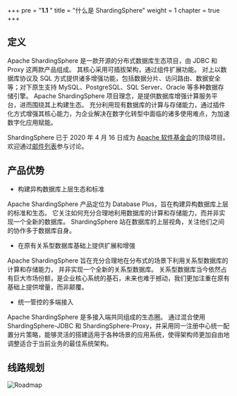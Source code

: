 +++
pre = "<b>1.1 </b>"
title = "什么是 ShardingSphere"
weight = 1
chapter = true
+++

## 定义

Apache ShardingSphere 是一款开源的分布式数据库生态项目，由 JDBC 和 Proxy 这两款产品组成。
其核心采用可插拔架构，通过组件扩展功能。
对上以数据库协议及 SQL 方式提供诸多增强功能，包括数据分片、访问路由、数据安全等；对下原生支持 MySQL、PostgreSQL、SQL Server、Oracle 等多种数据存储引擎。 
Apache ShardingSphere 项目理念，是提供数据库增强计算服务平台，进而围绕其上构建生态。
充分利用现有数据库的计算与存储能力，通过插件化方式增强其核心能力，为企业解决在数字化转型中面临的诸多使用难点，为加速数字化应用赋能。

ShardingSphere 已于 2020 年 4 月 16 日成为 [Apache 软件基金会](https://apache.org/index.html#projects-list)的顶级项目。
欢迎通过[邮件列表](mailto:dev@shardingsphere.apache.org)参与讨论。

## 产品优势

* 构建异构数据库上层生态和标准

Apache ShardingSphere 产品定位为 Database Plus，旨在构建异构数据库上层的标准和生态。
它关注如何充分合理地利用数据库的计算和存储能力，而并非实现一个全新的数据库。
ShardingSphere 站在数据库的上层视角，关注他们之间的协作多于数据库自身。

* 在原有关系型数据库基础上提供扩展和增强

Apache ShardingSphere 旨在充分合理地在分布式的场景下利用关系型数据库的计算和存储能力， 并非实现一个全新的关系型数据库。
关系型数据库当今依然占有巨大市场份额，是企业核心系统的基石，未来也难于撼动，我们更加注重在原有基础上提供增量，而非颠覆。

* 统一管控的多端接入

Apache ShardingSphere 是多接入端共同组成的生态圈。 
通过混合使用 ShardingSphere-JDBC 和 ShardingSphere-Proxy，并采用同一注册中心统一配置分片策略，能够灵活的搭建适用于各种场景的应用系统，使得架构师更加自由地调整适合于当前业务的最佳系统架构。

## 线路规划

![Roadmap](https://shardingsphere.apache.org/document/current/img/roadmap_v2.png)
